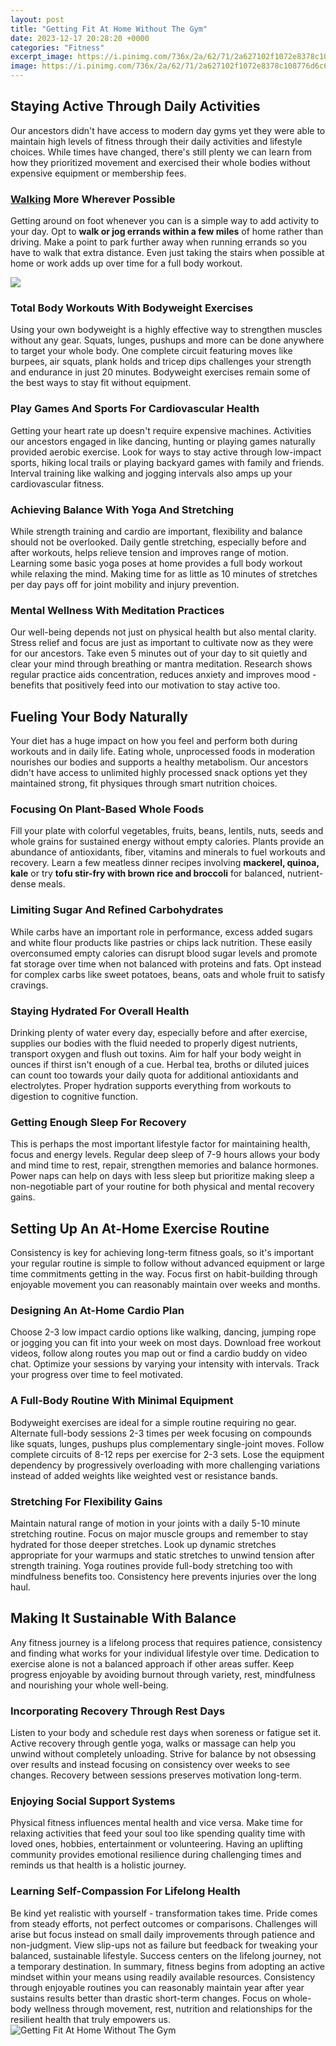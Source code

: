 ```yaml
---
layout: post
title: "Getting Fit At Home Without The Gym"
date: 2023-12-17 20:28:20 +0000
categories: "Fitness"
excerpt_image: https://i.pinimg.com/736x/2a/62/71/2a627102f1072e8378c108776d6c67d3.jpg
image: https://i.pinimg.com/736x/2a/62/71/2a627102f1072e8378c108776d6c67d3.jpg
---
```


## Staying Active Through Daily Activities
Our ancestors didn't have access to modern day gyms yet they were able to maintain high levels of fitness through their daily activities and lifestyle choices. While times have changed, there's still plenty we can learn from how they prioritized movement and exercised their whole bodies without expensive equipment or membership fees. 
### [Walking](https://store.fi.io.vn/call-your-mom-mothers-gift-i-love-my-mother-your-mom-is-calling-2986) More Wherever Possible 
Getting around on foot whenever you can is a simple way to add activity to your day. Opt to **walk or jog errands within a few miles** of home rather than driving. Make a point to park further away when running errands so you have to walk that extra distance. Even just taking the stairs when possible at home or work adds up over time for a full body workout.

![](https://www.nerdfitness.com/wp-content/uploads/2021/02/Beginner-Bodyweight-Workout-Infographic-scaled.jpg)
### Total Body Workouts With **Bodyweight Exercises**
Using your own bodyweight is a highly effective way to strengthen muscles without any gear. Squats, lunges, pushups and more can be done anywhere to target your whole body. One complete circuit featuring moves like burpees, air squats, plank holds and tricep dips challenges your strength and endurance in just 20 minutes. Bodyweight exercises remain some of the best ways to stay fit without equipment. 
### Play Games And Sports For **Cardiovascular Health**
Getting your heart rate up doesn't require expensive machines. Activities our ancestors engaged in like dancing, hunting or playing games naturally provided aerobic exercise. Look for ways to stay active through low-impact sports, hiking local trails or playing backyard games with family and friends. Interval training like walking and jogging intervals also amps up your cardiovascular fitness. 
### Achieving Balance With **Yoga And Stretching** 
While strength training and cardio are important, flexibility and balance should not be overlooked. Daily gentle stretching, especially before and after workouts, helps relieve tension and improves range of motion. Learning some basic yoga poses at home provides a full body workout while relaxing the mind. Making time for as little as 10 minutes of stretches per day pays off for joint mobility and injury prevention.
### Mental Wellness With **Meditation Practices**
Our well-being depends not just on physical health but also mental clarity. Stress relief and focus are just as important to cultivate now as they were for our ancestors. Take even 5 minutes out of your day to sit quietly and clear your mind through breathing or mantra meditation. Research shows regular practice aids concentration, reduces anxiety and improves mood - benefits that positively feed into our motivation to stay active too. 
## Fueling Your Body Naturally 
Your diet has a huge impact on how you feel and perform both during workouts and in daily life. Eating whole, unprocessed foods in moderation nourishes our bodies and supports a healthy metabolism. Our ancestors didn't have access to unlimited highly processed snack options yet they maintained strong, fit physiques through smart nutrition choices. 
### Focusing On **Plant-Based Whole Foods**
Fill your plate with colorful vegetables, fruits, beans, lentils, nuts, seeds and whole grains for sustained energy without empty calories. Plants provide an abundance of antioxidants, fiber, vitamins and minerals to fuel workouts and recovery. Learn a few meatless dinner recipes involving **mackerel, quinoa, kale** or try **tofu stir-fry with brown rice and broccoli** for balanced, nutrient-dense meals. 
### Limiting Sugar And **Refined Carbohydrates** 
While carbs have an important role in performance, excess added sugars and white flour products like pastries or chips lack nutrition. These easily overconsumed empty calories can disrupt blood sugar levels and promote fat storage over time when not balanced with proteins and fats. Opt instead for complex carbs like sweet potatoes, beans, oats and whole fruit to satisfy cravings. 
### Staying Hydrated For Overall Health
Drinking plenty of water every day, especially before and after exercise, supplies our bodies with the fluid needed to properly digest nutrients, transport oxygen and flush out toxins. Aim for half your body weight in ounces if thirst isn't enough of a cue. Herbal tea, broths or diluted juices can count too towards your daily quota for additional antioxidants and electrolytes. Proper hydration supports everything from workouts to digestion to cognitive function.
### Getting Enough Sleep For Recovery
This is perhaps the most important lifestyle factor for maintaining health, focus and energy levels. Regular deep sleep of 7-9 hours allows your body and mind time to rest, repair, strengthen memories and balance hormones. Power naps can help on days with less sleep but prioritize making sleep a non-negotiable part of your routine for both physical and mental recovery gains.
## Setting Up An At-Home Exercise Routine
Consistency is key for achieving long-term fitness goals, so it's important your regular routine is simple to follow without advanced equipment or large time commitments getting in the way. Focus first on habit-building through enjoyable movement you can reasonably maintain over weeks and months.
### Designing An At-Home **Cardio Plan**
Choose 2-3 low impact cardio options like walking, dancing, jumping rope or jogging you can fit into your week on most days. Download free workout videos, follow along routes you map out or find a cardio buddy on video chat. Optimize your sessions by varying your intensity with intervals. Track your progress over time to feel motivated. 
### A **Full-Body Routine** With Minimal Equipment
Bodyweight exercises are ideal for a simple routine requiring no gear. Alternate full-body sessions 2-3 times per week focusing on compounds like squats, lunges, pushups plus complementary single-joint moves. Follow complete circuits of 8-12 reps per exercise for 2-3 sets. Lose the equipment dependency by progressively overloading with more challenging variations instead of added weights like weighted vest or resistance bands. 
### Stretching For Flexibility Gains
Maintain natural range of motion in your joints with a daily 5-10 minute stretching routine. Focus on major muscle groups and remember to stay hydrated for those deeper stretches. Look up dynamic stretches appropriate for your warmups and static stretches to unwind tension after strength training. Yoga routines provide full-body stretching too with mindfulness benefits too. Consistency here prevents injuries over the long haul. 
## Making It Sustainable With Balance
Any fitness journey is a lifelong process that requires patience, consistency and finding what works for your individual lifestyle over time. Dedication to exercise alone is not a balanced approach if other areas suffer. Keep progress enjoyable by avoiding burnout through variety, rest, mindfulness and nourishing your whole well-being.
### Incorporating Recovery Through **Rest Days** 
Listen to your body and schedule rest days when soreness or fatigue set it. Active recovery through gentle yoga, walks or massage can help you unwind without completely unloading. Strive for balance by not obsessing over results and instead focusing on consistency over weeks to see changes. Recovery between sessions preserves motivation long-term. 
### Enjoying **Social Support Systems** 
Physical fitness influences mental health and vice versa. Make time for relaxing activities that feed your soul too like spending quality time with loved ones, hobbies, entertainment or volunteering. Having an uplifting community provides emotional resilience during challenging times and reminds us that health is a holistic journey. 
### Learning Self-Compassion For Lifelong Health
Be kind yet realistic with yourself - transformation takes time. Pride comes from steady efforts, not perfect outcomes or comparisons. Challenges will arise but focus instead on small daily improvements through patience and non-judgment. View slip-ups not as failure but feedback for tweaking your balanced, sustainable lifestyle. Success centers on the lifelong journey, not a temporary destination.
In summary, fitness begins from adopting an active mindset within your means using readily available resources. Consistency through enjoyable routines you can reasonably maintain year after year sustains results better than drastic short-term changes. Focus on whole-body wellness through movement, rest, nutrition and relationships for the resilient health that truly empowers us.
![Getting Fit At Home Without The Gym](https://i.pinimg.com/736x/2a/62/71/2a627102f1072e8378c108776d6c67d3.jpg)